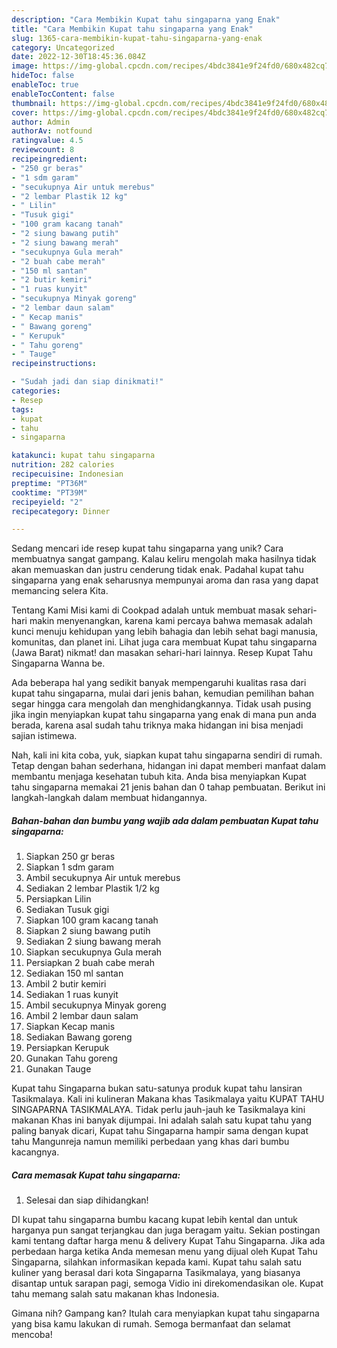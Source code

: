 ```yaml
---
description: "Cara Membikin Kupat tahu singaparna yang Enak"
title: "Cara Membikin Kupat tahu singaparna yang Enak"
slug: 1365-cara-membikin-kupat-tahu-singaparna-yang-enak
category: Uncategorized
date: 2022-12-30T18:45:36.084Z
image: https://img-global.cpcdn.com/recipes/4bdc3841e9f24fd0/680x482cq70/kupat-tahu-singaparna-foto-resep-utama.jpg
hideToc: false
enableToc: true
enableTocContent: false
thumbnail: https://img-global.cpcdn.com/recipes/4bdc3841e9f24fd0/680x482cq70/kupat-tahu-singaparna-foto-resep-utama.jpg
cover: https://img-global.cpcdn.com/recipes/4bdc3841e9f24fd0/680x482cq70/kupat-tahu-singaparna-foto-resep-utama.jpg
author: Admin
authorAv: notfound
ratingvalue: 4.5
reviewcount: 8
recipeingredient:
- "250 gr beras"
- "1 sdm garam"
- "secukupnya Air untuk merebus"
- "2 lembar Plastik 12 kg"
- " Lilin"
- "Tusuk gigi"
- "100 gram kacang tanah"
- "2 siung bawang putih"
- "2 siung bawang merah"
- "secukupnya Gula merah"
- "2 buah cabe merah"
- "150 ml santan"
- "2 butir kemiri"
- "1 ruas kunyit"
- "secukupnya Minyak goreng"
- "2 lembar daun salam"
- " Kecap manis"
- " Bawang goreng"
- " Kerupuk"
- " Tahu goreng"
- " Tauge"
recipeinstructions:

- "Sudah jadi dan siap dinikmati!"
categories:
- Resep
tags:
- kupat
- tahu
- singaparna

katakunci: kupat tahu singaparna 
nutrition: 282 calories
recipecuisine: Indonesian
preptime: "PT36M"
cooktime: "PT39M"
recipeyield: "2"
recipecategory: Dinner

---
```





Sedang mencari ide resep kupat tahu singaparna yang unik? Cara membuatnya sangat gampang. Kalau keliru mengolah maka hasilnya tidak akan memuaskan dan justru cenderung tidak enak. Padahal kupat tahu singaparna yang enak seharusnya mempunyai aroma dan rasa yang dapat memancing selera Kita.





Tentang Kami Misi kami di Cookpad adalah untuk membuat masak sehari-hari makin menyenangkan, karena kami percaya bahwa memasak adalah kunci menuju kehidupan yang lebih bahagia dan lebih sehat bagi manusia, komunitas, dan planet ini. Lihat juga cara membuat Kupat tahu singaparna (Jawa Barat) nikmat! dan masakan sehari-hari lainnya. Resep Kupat Tahu Singaparna Wanna be.

Ada beberapa hal yang sedikit banyak mempengaruhi kualitas rasa dari kupat tahu singaparna, mulai dari jenis bahan, kemudian pemilihan bahan segar hingga cara mengolah dan menghidangkannya. Tidak usah pusing jika ingin menyiapkan kupat tahu singaparna yang enak di mana pun anda berada, karena asal sudah tahu triknya maka hidangan ini bisa menjadi sajian istimewa.






Nah, kali ini kita coba, yuk, siapkan kupat tahu singaparna sendiri di rumah. Tetap dengan bahan sederhana, hidangan ini dapat memberi manfaat dalam membantu menjaga kesehatan tubuh kita. Anda bisa menyiapkan Kupat tahu singaparna memakai 21 jenis bahan dan 0 tahap pembuatan. Berikut ini langkah-langkah dalam membuat hidangannya.

<!--inarticleads1-->

##### Bahan-bahan dan bumbu yang wajib ada dalam pembuatan Kupat tahu singaparna:

1. Siapkan 250 gr beras
1. Siapkan 1 sdm garam
1. Ambil secukupnya Air untuk merebus
1. Sediakan 2 lembar Plastik 1/2 kg
1. Persiapkan  Lilin
1. Sediakan Tusuk gigi
1. Siapkan 100 gram kacang tanah
1. Siapkan 2 siung bawang putih
1. Sediakan 2 siung bawang merah
1. Siapkan secukupnya Gula merah
1. Persiapkan 2 buah cabe merah
1. Sediakan 150 ml santan
1. Ambil 2 butir kemiri
1. Sediakan 1 ruas kunyit
1. Ambil secukupnya Minyak goreng
1. Ambil 2 lembar daun salam
1. Siapkan  Kecap manis
1. Sediakan  Bawang goreng
1. Persiapkan  Kerupuk
1. Gunakan  Tahu goreng
1. Gunakan  Tauge


Kupat tahu Singaparna bukan satu-satunya produk kupat tahu lansiran Tasikmalaya. Kali ini kulineran Makana khas Tasikmalaya yaitu KUPAT TAHU SINGAPARNA TASIKMALAYA. Tidak perlu jauh-jauh ke Tasikmalaya kini makanan Khas ini banyak dijumpai. Ini adalah salah satu kupat tahu yang paling banyak dicari, Kupat tahu Singaparna hampir sama dengan kupat tahu Mangunreja namun memiliki perbedaan yang khas dari bumbu kacangnya. 

<!--inarticleads2-->

##### Cara memasak Kupat tahu singaparna:


1. Selesai dan siap dihidangkan!

DI kupat tahu singaparna bumbu kacang kupat lebih kental dan untuk harganya pun sangat terjangkau dan juga beragam yaitu. Sekian postingan kami tentang daftar harga menu &amp; delivery Kupat Tahu Singaparna. Jika ada perbedaan harga ketika Anda memesan menu yang dijual oleh Kupat Tahu Singaparna, silahkan informasikan kepada kami. Kupat tahu salah satu kuliner yang berasal dari kota Singaparna Tasikmalaya, yang biasanya disantap untuk sarapan pagi, semoga Vidio ini direkomendasikan ole. Kupat tahu memang salah satu makanan khas Indonesia. 

Gimana nih? Gampang kan? Itulah cara menyiapkan kupat tahu singaparna yang bisa kamu lakukan di rumah. Semoga bermanfaat dan selamat mencoba!
